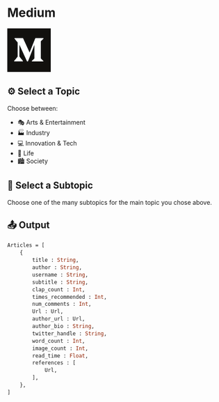 # Medium

![A place to read and write big ideas and important stories.](../../.gitbook/assets/medium.png)

## ⚙ Select a Topic

Choose between:

* 🎭 Arts & Entertainment
* 🏭 Industry
* 💻 Innovation & Tech
* 🏡 Life
* 🏙 Society

## 🔎 Select a Subtopic

Choose one of the many subtopics for the main topic you chose above.

## 📤 Output

```graphql
Articles = [
    {
        title : String, 
        author : String, 
        username : String, 
        subtitle : String, 
        clap_count : Int, 
        times_recommended : Int, 
        num_comments : Int, 
        Url : Url, 
        author_url : Url, 
        author_bio : String, 
        twitter_handle : String, 
        word_count : Int, 
        image_count : Int, 
        read_time : Float, 
        references : [
            Url,
        ],
    },
]
```



